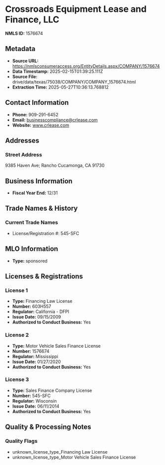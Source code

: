 # Crossroads Equipment Lease and Finance, LLC

**NMLS ID:** 1576674

## Metadata
- **Source URL:** https://nmlsconsumeraccess.org/EntityDetails.aspx/COMPANY/1576674
- **Data Timestamp:** 2025-02-15T01:39:25.111Z
- **Source File:** drive/data/texas/75038/COMPANY/COMPANY_1576674.html
- **Extraction Time:** 2025-05-27T10:36:13.768812

## Contact Information
- **Phone:** 909-291-6452
- **Email:** businesscompliance@crlease.com
- **Website:** www.crlease.com

## Addresses
### Street Address
9385 Haven Ave; Rancho Cucamonga, CA 91730

## Business Information
- **Fiscal Year End:** 12/31

## Trade Names & History
### Current Trade Names
- License/Registration #: 545-SFC

## MLO Information
- **Type:** sponsored

## Licenses & Registrations

### License 1
- **Type:** Financing Law License
- **Number:** 603H557
- **Regulator:** California - DFPI
- **Issue Date:** 09/15/2009
- **Authorized to Conduct Business:** Yes

### License 2
- **Type:** Motor Vehicle Sales Finance License
- **Number:** 1576674
- **Regulator:** Mississippi
- **Issue Date:** 01/27/2020
- **Authorized to Conduct Business:** Yes

### License 3
- **Type:** Sales Finance Company License
- **Number:** 545-SFC
- **Regulator:** Wisconsin
- **Issue Date:** 06/11/2014
- **Authorized to Conduct Business:** Yes

## Quality & Processing Notes
### Quality Flags
- unknown_license_type_Financing Law License
- unknown_license_type_Motor Vehicle Sales Finance License
